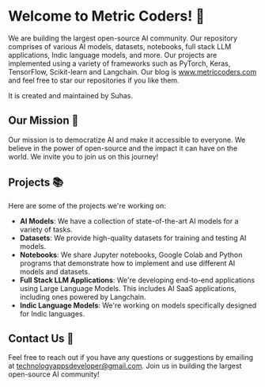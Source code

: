 # Welcome to Metric Coders! 👋

We are building the largest open-source AI community. Our repository comprises of various AI models, datasets, notebooks, full stack LLM applications, Indic language models, and more. Our projects are implemented using a variety of frameworks such as PyTorch, Keras, TensorFlow, Scikit-learn and Langchain. Our blog is www.metriccoders.com and feel free to star our repositories if you like them.

It is created and maintained by Suhas.

## Our Mission 🚀

Our mission is to democratize AI and make it accessible to everyone. We believe in the power of open-source and the impact it can have on the world. We invite you to join us on this journey!

## Projects 📚

Here are some of the projects we're working on:

- **AI Models**: We have a collection of state-of-the-art AI models for a variety of tasks.
- **Datasets**: We provide high-quality datasets for training and testing AI models.
- **Notebooks**: We share Jupyter notebooks, Google Colab and Python programs that demonstrate how to implement and use different AI models and datasets.
- **Full Stack LLM Applications**: We're developing end-to-end applications using Large Language Models. This includes AI SaaS applications, including ones powered by Langchain.
- **Indic Language Models**: We're working on models specifically designed for Indic languages.

## Contact Us 📧

Feel free to reach out if you have any questions or suggestions by emailing at technologyappsdeveloper@gmail.com.
Join us in building the largest open-source AI community!
